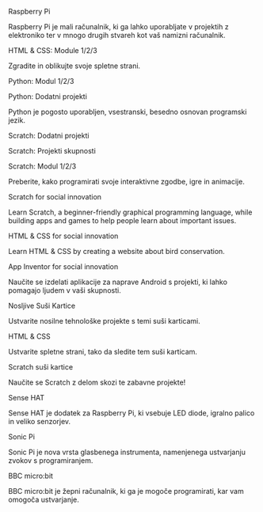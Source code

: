 Raspberry Pi

Raspberry Pi je mali računalnik, ki ga lahko uporabljate v projektih z elektroniko ter v mnogo drugih stvareh kot vaš namizni računalnik.

HTML & CSS: Module 1/2/3

Zgradite in oblikujte svoje spletne strani.

Python: Modul 1/2/3

Python: Dodatni projekti

Python je pogosto uporabljen, vsestranski, besedno osnovan programski jezik.

Scratch: Dodatni projekti

Scratch: Projekti skupnosti

Scratch: Modul 1/2/3

Preberite, kako programirati svoje interaktivne zgodbe, igre in animacije.

Scratch for social innovation

Learn Scratch, a beginner-friendly graphical programming language, while building apps and games to help people learn about important issues.

HTML & CSS for social innovation

Learn HTML & CSS by creating a website about bird conservation.

App Inventor for social innovation

Naučite se izdelati aplikacije za naprave Android s projekti, ki lahko pomagajo ljudem v vaši skupnosti.

Nosljive Suši Kartice

Ustvarite nosilne tehnološke projekte s temi suši karticami.

HTML & CSS

Ustvarite spletne strani, tako da sledite tem suši karticam.

Scratch suši kartice

Naučite se Scratch z delom skozi te zabavne projekte!

Sense HAT

Sense HAT je dodatek za Raspberry Pi, ki vsebuje LED diode, igralno palico in veliko senzorjev.

Sonic Pi

Sonic Pi je nova vrsta glasbenega instrumenta, namenjenega ustvarjanju zvokov s programiranjem.

BBC micro:bit

BBC micro:bit je žepni računalnik, ki ga je mogoče programirati, kar vam omogoča ustvarjanje.